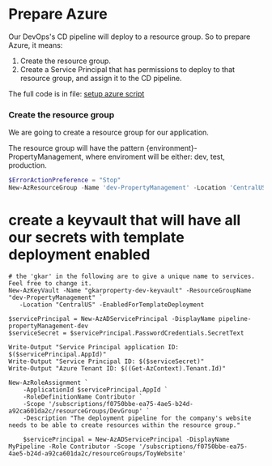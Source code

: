 # Prepare Azure

Our DevOps's CD pipeline will deploy to a resource group. So to prepare Azure, it means:  
1. Create the resource group.
2. Create a Service Principal that has permissions to deploy to that resource group, and assign it to the CD pipeline.  

The full code is in file: [setup azure script](../scripts/setup_azure_dev.ps1)

### Create the resource group
We are going to create a resource group for our application.  

The resource group will have the pattern {environment}-PropertyManagement, where enviroment will be either: dev, test, production.  

```powershell
$ErrorActionPreference = "Stop"
New-AzResourceGroup -Name 'dev-PropertyManagement' -Location 'CentralUS' -Force -Tag @{'RG'='PM'}
```


# create a keyvault that will have all our secrets with template deployment enabled

```pwsh
# the 'gkar' in the following are to give a unique name to services. Feel free to change it.
New-AzKeyVault -Name "gkarproperty-dev-keyvault" -ResourceGroupName "dev-PropertyManagement" `
   -Location "CentralUS" -EnabledForTemplateDeployment

$servicePrincipal = New-AzADServicePrincipal -DisplayName pipeline-propertyManagement-dev
$serviceSecret = $servicePrincipal.PasswordCredentials.SecretText

Write-Output "Service Principal application ID: $($servicePrincipal.AppId)"
Write-Output "Service Principal ID: $($serviceSecret)"
Write-Output "Azure Tenant ID: $((Get-AzContext).Tenant.Id)"

New-AzRoleAssignment `
    -ApplicationId $servicePrincipal.AppId `
    -RoleDefinitionName Contributor `
    -Scope '/subscriptions/f0750bbe-ea75-4ae5-b24d-a92ca601da2c/resourceGroups/DevGroup' `
    -Description "The deployment pipeline for the company's website needs to be able to create resources within the resource group."

    $servicePrincipal = New-AzADServicePrincipal -DisplayName MyPipeline -Role Contributor -Scope '/subscriptions/f0750bbe-ea75-4ae5-b24d-a92ca601da2c/resourceGroups/ToyWebsite'

```
